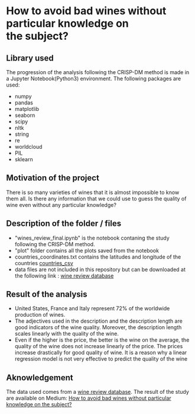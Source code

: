 # How to avoid bad wines without particular knowledge on the subject?
 
 ## Library used
The progression of the analysis following the CRISP-DM method is made in a Jupyter Notebook(Python3) environment. 
The following packages are used:
- numpy
- pandas
- matplotlib
- seaborn
- scipy
- nltk
- string
- re
- worldcloud
- PIL
- sklearn

## Motivation of the project
There is so many varieties of wines that it is almost impossible to know them all. Is there any information that we could use to guess the quality of wine even without any particular knowledge?

## Description of the folder / files
- "wines_review_final.ipynb" is the notebook contaning the study following the CRISP-DM method.
- "plot" folder contains all the plots saved from the notebook
- countries_coordinates.txt contains the latitudes and longitude of the countries [countries_csv](https://developers.google.com/public-data/docs/canonical/countries_csv)
- data files are not included in this repository but can be downloaded at the following link : [wine review database](https://www.kaggle.com/zynicide/wine-reviews)

## Result of the analysis
- United States, France and Italy represent 72% of the worldwide production of wines.
- The adjectives used in the description and the description length are good indicators of the wine quality. Moreover, the description length scales linearly with the quality of the wine.
- Even if the higher is the price, the better is the wine on the average, the quality of the wine does not increase linearly of the price. The prices increase drastically for good quality of wine. It is a reason why a linear regression model is not very effective to predict the quality of the wine

## Aknowledgement
The data used comes from a [wine review database](https://www.kaggle.com/zynicide/wine-reviews). 
The result of the study are available on Medium:  [How to avoid bad wines without particular knowledge on the subject?](https://medium.com/p/1a6092b63098/edit)
